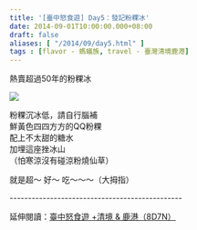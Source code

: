 ```yaml
---
title: '[臺中怒食遊] Day5：發記粉粿冰'
date: 2014-09-01T10:00:00.000+08:00
draft: false
aliases: [ "/2014/09/day5.html" ]
tags : [flavor - 螞蟻族, travel - 臺灣清境鹿港]
---
```


熱賣超過50年的粉粿冰  

![](/images/taichung5u.jpg)

粉粿沉冰低，請自行腦補  
鮮黃色四四方方的QQ粉粿  
配上不太甜的糖水  
加埋這座挫冰山  
（怕寒涼沒有碰涼粉燒仙草）  
  
就是超～ 好～ 吃～～～（大拇指）  
  
\-----------------------------------------------  
  
延伸閱讀：[臺中怒食遊 +清境 & 鹿港（8D7N）](https://hidie.net/taichung8d7n/)
